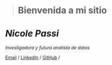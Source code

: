 > # Bienvenida a mi sitio

# *Nicole Passi*

_Investigadora y futura analista de datos_ <br>

[Email](mailto:nicole.passi@opendeusto.es/) / [LinkedIn](https://www.linkedin.com/in/nicole-passi/) / [GitHub](https://github.com/passinicole/) /
